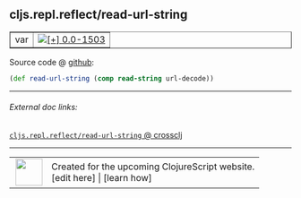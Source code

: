 ## cljs.repl.reflect/read-url-string



 <table border="1">
<tr>
<td>var</td>
<td><a href="https://github.com/cljsinfo/cljs-api-docs/tree/0.0-1503"><img valign="middle" alt="[+] 0.0-1503" title="Added in 0.0-1503" src="https://img.shields.io/badge/+-0.0--1503-lightgrey.svg"></a> </td>
</tr>
</table>









Source code @ [github](https://github.com/clojure/clojurescript/blob/r1.7.228/src/main/clojure/cljs/repl/reflect.clj#L42):

```clj
(def read-url-string (comp read-string url-decode))
```

<!--
Repo - tag - source tree - lines:

 <pre>
clojurescript @ r1.7.228
└── src
    └── main
        └── clojure
            └── cljs
                └── repl
                    └── <ins>[reflect.clj:42](https://github.com/clojure/clojurescript/blob/r1.7.228/src/main/clojure/cljs/repl/reflect.clj#L42)</ins>
</pre>

-->

---



###### External doc links:

[`cljs.repl.reflect/read-url-string` @ crossclj](http://crossclj.info/fun/cljs.repl.reflect/read-url-string.html)<br>

---

 <table>
<tr><td>
<img valign="middle" align="right" width="48px" src="http://i.imgur.com/Hi20huC.png">
</td><td>
Created for the upcoming ClojureScript website.<br>
[edit here] | [learn how]
</td></tr></table>

[edit here]:https://github.com/cljsinfo/cljs-api-docs/blob/master/cljsdoc/cljs.repl.reflect/read-url-string.cljsdoc
[learn how]:https://github.com/cljsinfo/cljs-api-docs/wiki/cljsdoc-files

<!--

This information was too distracting to show to readers, but I'll leave it
commented here since it is helpful to:

- pretty-print the data used to generate this document
- and show how to retrieve that data



The API data for this symbol:

```clj
{:ns "cljs.repl.reflect",
 :name "read-url-string",
 :type "var",
 :source {:code "(def read-url-string (comp read-string url-decode))",
          :title "Source code",
          :repo "clojurescript",
          :tag "r1.7.228",
          :filename "src/main/clojure/cljs/repl/reflect.clj",
          :lines [42]},
 :full-name "cljs.repl.reflect/read-url-string",
 :full-name-encode "cljs.repl.reflect/read-url-string",
 :history [["+" "0.0-1503"]]}

```

Retrieve the API data for this symbol:

```clj
;; from Clojure REPL
(require '[clojure.edn :as edn])
(-> (slurp "https://raw.githubusercontent.com/cljsinfo/cljs-api-docs/catalog/cljs-api.edn")
    (edn/read-string)
    (get-in [:symbols "cljs.repl.reflect/read-url-string"]))
```

-->

